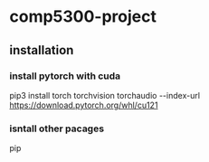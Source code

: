 # comp5300-project

## installation

### install pytorch with cuda
pip3 install torch torchvision torchaudio --index-url https://download.pytorch.org/whl/cu121

### isntall other pacages

pip 